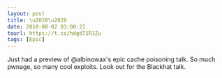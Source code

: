 ```yaml
---
layout: post
title: \u2028\u2029
date: 2018-08-02 03:00:21
tourl: https://t.co/hdgd71R1Zu
tags: [Epic]
---
```

Just had a preview of @albinowax's epic cache poisoning talk. So much pwnage, so many cool exploits. Look out for the Blackhat talk.